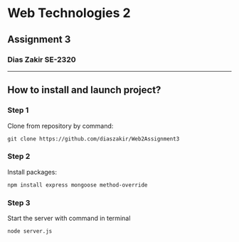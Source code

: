 # Web Technologies 2

## Assignment 3

### Dias Zakir SE-2320

---

## How to install and launch project?

### Step 1

Clone from repository by command:

`git clone https://github.com/diaszakir/Web2Assignment3`

### Step 2

Install packages:

`npm install express mongoose method-override`

### Step 3

Start the server with command in terminal

`node server.js`

